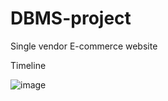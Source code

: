 # DBMS-project
Single vendor E-commerce website

Timeline

![image](https://user-images.githubusercontent.com/86293207/195781024-8ea6009f-9bcb-40e7-b706-ddf7948fa7be.png)
